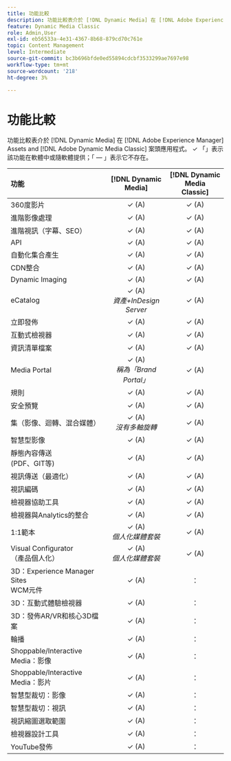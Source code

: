 ```yaml
---
title: 功能比較
description: 功能比較表介於 [!DNL Dynamic Media] 在 [!DNL Adobe Experience Manager] Assets and [!DNL Adobe Dynamic Media Classic] 案頭應用程式。
feature: Dynamic Media Classic
role: Admin,User
exl-id: eb56533a-4e31-4367-8b68-879cd70c761e
topic: Content Management
level: Intermediate
source-git-commit: bc3b696bfde0ed55894cdcbf3533299ae7697e98
workflow-type: tm+mt
source-wordcount: '218'
ht-degree: 3%

---
```


# 功能比較

功能比較表介於 [!DNL Dynamic Media] 在 [!DNL Adobe Experience Manager] Assets and [!DNL Adobe Dynamic Media Classic] 案頭應用程式。 ✓ 「」表示該功能在軟體中或隨軟體提供；「 — 」表示它不存在。

| 功能 | [!DNL Dynamic Media] | [!DNL Dynamic Media<br>Classic] |
| :--- | :---: | :---: |
| 360度影片 | ✓ (A) | ✓ (A) |
| 進階影像處理 | ✓ (A) | ✓ (A) |
| 進階視訊（字幕、SEO） | ✓ (A) | ✓ (A) |
| API | ✓ (A) | ✓ (A) |
| 自動化集合產生 | ✓ (A) | ✓ (A) |
| CDN整合 | ✓ (A) | ✓ (A) |
| Dynamic Imaging | ✓ (A) | ✓ (A) |
| eCatalog | ✓ (A)<br>*資產+InDesign Server* | ✓ (A) |
| 立即發佈 | ✓ (A) | ✓ (A) |
| 互動式檢視器 | ✓ (A) | ✓ (A) |
| 資訊清單檔案 | ✓ (A) | ✓ (A) |
| Media Portal | ✓ (A)<br>*稱為「Brand Portal」* | ✓ (A) |
| 規則 | ✓ (A) | ✓ (A) |
| 安全預覽 | ✓ (A) | ✓ (A) |
| 集（影像、迴轉、混合媒體） | ✓ (A)<br>*沒有多軸旋轉* | ✓ (A) |
| 智慧型影像 | ✓ (A) | ✓ (A) |
| 靜態內容傳送<br>(PDF、GIT等) | ✓ (A) | ✓ (A) |
| 視訊傳送（最適化） | ✓ (A) | ✓ (A) |
| 視訊編碼 | ✓ (A) | ✓ (A) |
| 檢視器協助工具 | ✓ (A) | ✓ (A) |
| 檢視器與Analytics的整合 | ✓ (A) | ✓ (A) |
| 1:1範本 | ✓ (A)<br>*個人化媒體套裝* | ✓ (A) |
| Visual Configurator<br>（產品個人化） | ✓ (A)<br>*個人化媒體套裝* | ✓ (A) |
| 3D：Experience Manager Sites<br>WCM元件 | ✓ (A) | ： |
| 3D：互動式體驗檢視器 | ✓ (A) | ： |
| 3D：發佈AR/VR和核心3D檔案 | ✓ (A) | ： |
| 輪播 | ✓ (A) | ： |
| Shoppable/Interactive Media：影像 | ✓ (A) | ： |
| Shoppable/Interactive Media：影片 | ✓ (A) | ： |
| 智慧型裁切：影像 | ✓ (A) | ： |
| 智慧型裁切：視訊 | ✓ (A) | ： |
| 視訊縮圖選取範圍 | ✓ (A) | ： |
| 檢視器設計工具 | ✓ (A) | ： |
| YouTube發佈 | ✓ (A) | ： |
